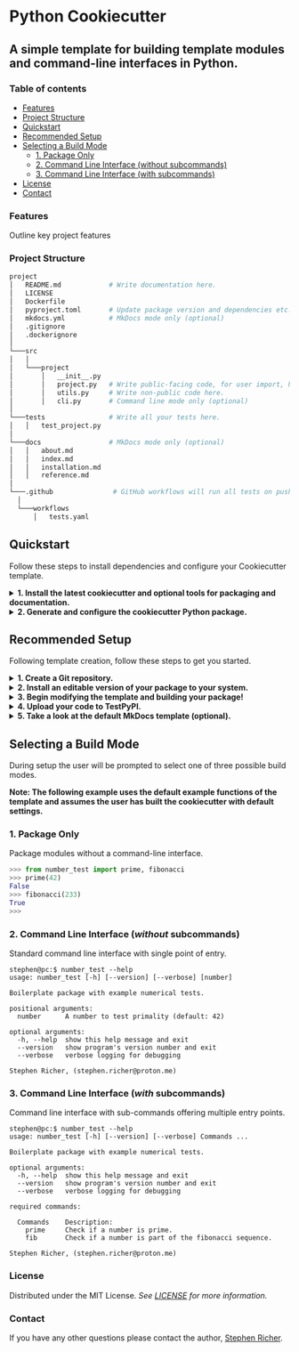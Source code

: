 # Python Cookiecutter

## A simple template for building template modules and command-line interfaces in Python.

### Table of contents

  * [Features](#features)
  * [Project Structure](#project-structure)
  * [Quickstart](#quickstart)
  * [Recommended Setup](#recommended-setup)
  * [Selecting a Build Mode](#selecting-a-build-mode)
    * [1. Package Only](#1-package-only)
    * [2. Command Line Interface (without subcommands)](#2-command-line-interface-without-subcommands)
    * [3. Command Line Interface (with subcommands)](#3-command-line-interface-with-subcommands)
  * [License](#license)
  * [Contact](#contact)


### Features

Outline key project features

### Project Structure

```bash
project
│   README.md            # Write documentation here.
│   LICENSE    
│   Dockerfile
│   pyproject.toml       # Update package version and dependencies etc.
│   mkdocs.yml           # MkDocs mode only (optional)
│   .gitignore
│   .dockerignore
│   
└───src
│   │
│   └───project
│       │   __init__.py
│       │   project.py   # Write public-facing code, for user import, here.
│       │   utils.py     # Write non-public code here.
│       │   cli.py       # Command line mode only (optional)
│   
└───tests                # Write all your tests here.
│   │   test_project.py
│   
└───docs                 # MkDocs mode only (optional)
│   │   about.md
│   │   index.md
│   │   installation.md
│   │   reference.md
│  
└───.github               # GitHub workflows will run all tests on push.
  │
  └───workflows
      │   tests.yaml
```

## Quickstart

Follow these steps to install dependencies and configure your Cookiecutter template.

<details>
  <summary><strong>1. Install the latest cookiecutter and optional tools for packaging and documentation.</strong></summary>

  Unix/macOS
  ```shell
  python3 -m pip install --upgrade \
    cookiecutter twine setuptools mkdocs mkdocstrings[python]
  ```

  Windows
  ```powershell
  py -m pip install --upgrade \
    cookiecutter twine setuptools mkdocs mkdocstrings[python]
  ```
</details>


<details>
  <summary><strong>2. Generate and configure the cookiecutter Python package.</strong></summary>

  ```bash
  cookiecutter https://github.com/StephenRicher/python-cookie.git
  ```
</details>

## Recommended Setup

Following template creation, follow these steps to get you started.

<details>
  <summary><strong>1. Create a Git repository.</strong></summary>

  ```bash
  cd <package_name>
  git init
  git add .
  git commit -m "Initial commit"
  ```
</details>

<details>
  <summary><strong>2. Install an editable version of your package to your system.</strong></summary>

  Unix/macOS
  ```bash
  python3 -m pip install .
  ```

  Windows
  ```powershell
  py -m pip install .
  ```
</details>

<details>
  <summary><strong>3. Begin modifying the template and building your package!</strong></summary>

  ```python
  def hello(name: str = 'World') -> str:
      """Say hello.

      Args:
          name: Who to say hello to.

      Returns:
          A friendly hello.

      """
      return f'Hello {name}'
  ```
</details>

<details>
  <summary><strong>4. Upload your code to TestPyPI.</strong></summary>

  Unix/macOS
  ```bash
  python3 -m build
  python3 -m twine upload --repository testpypi dist/*
  ```
  Windows
  ```powershell
  py -m build
  py -m twine upload --repository testpypi dist/*
  ```
</details>

<details>
  <summary><strong>5. Take a look at the default MkDocs template (optional).</strong></summary>

  ```bash
  mkdocs serve
  ```
</details>

## Selecting a Build Mode

During setup the user will be prompted to select one of three possible build modes.

**Note: The following example uses the default example functions of the template and assumes the user has built the cookiecutter with default settings.**

### 1. Package Only

Package modules without a command-line interface.

```python
>>> from number_test import prime, fibonacci
>>> prime(42)
False
>>> fibonacci(233)
True
>>>
```

### 2. Command Line Interface (_without_ subcommands)

Standard command line interface with single point of entry.

```console
stephen@pc:$ number_test --help
usage: number_test [-h] [--version] [--verbose] [number]

Boilerplate package with example numerical tests.

positional arguments:
  number      A number to test primality (default: 42)

optional arguments:
  -h, --help  show this help message and exit
  --version   show program's version number and exit
  --verbose   verbose logging for debugging

Stephen Richer, (stephen.richer@proton.me)
```

### 3. Command Line Interface (_with_ subcommands)

Command line interface with sub-commands offering multiple entry points.

```console
stephen@pc:$ number_test --help
usage: number_test [-h] [--version] [--verbose] Commands ...

Boilerplate package with example numerical tests.

optional arguments:
  -h, --help  show this help message and exit
  --version   show program's version number and exit
  --verbose   verbose logging for debugging

required commands:

  Commands    Description:
    prime     Check if a number is prime.
    fib       Check if a number is part of the fibonacci sequence.

Stephen Richer, (stephen.richer@proton.me)
```

### License

Distributed under the MIT License. _See [LICENSE](./LICENSE) for more information._

### Contact

If you have any other questions please contact the author, [Stephen Richer](mailto:stephen.richer@proton.me?subject=[GitHub]%20python-cookie).
